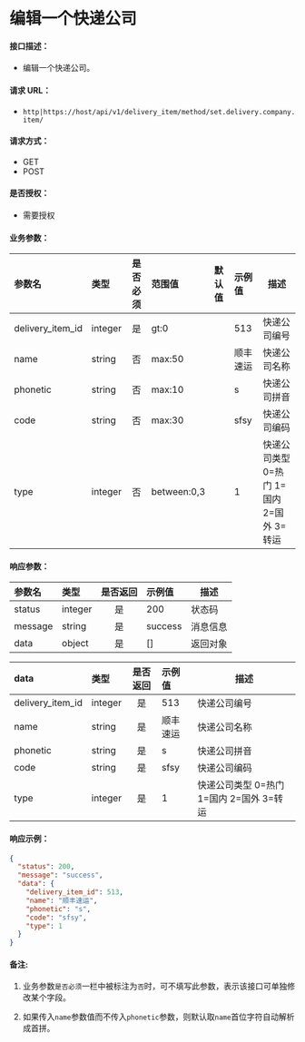 # 编辑一个快递公司

#### 接口描述：
- 编辑一个快递公司。

#### 请求 URL：
- `http|https://host/api/v1/delivery_item/method/set.delivery.company.item/`

#### 请求方式：
- GET
- POST

#### 是否授权：
- 需要授权

#### 业务参数：
|参数名|类型|是否必须|范围值|默认值|示例值|描述|
|:----|:---|:---:|:-----|:-----|:-----|-----|
|delivery_item_id |integer |是 |gt:0 | |513 |快递公司编号 |
|name |string |否 |max:50 | |顺丰速运 |快递公司名称 |
|phonetic |string |否 |max:10 | |s |快递公司拼音 |
|code |string |否 |max:30 | |sfsy |快递公司编码 |
|type |integer |否 |between:0,3 | |1 |快递公司类型 0=热门 1=国内 2=国外 3=转运 |

#### 响应参数：
|参数名|类型|是否返回|示例值|描述|
|:-----|:-----|:---:|:-----|-----|
|status |integer |是 |200 |状态码 |
|message |string |是 |success |消息信息 |
|data |object |是 |[] |返回对象 |

|data|类型|是否返回|示例值|描述|
|:-----|:-----|:---:|:-----|-----|
|delivery_item_id |integer |是 |513 |快递公司编号 |
|name |string |是 |顺丰速运 |快递公司名称 |
|phonetic |string |是 |s |快递公司拼音 |
|code |string |是 |sfsy |快递公司编码 |
|type |integer |是 |1 |快递公司类型 0=热门 1=国内 2=国外 3=转运 |

#### 响应示例：
```json
{
  "status": 200,
  "message": "success",
  "data": {
    "delivery_item_id": 513,
    "name": "顺丰速运",
    "phonetic": "s",
    "code": "sfsy",
    "type": 1
  }
}
```

#### 备注:
1. 业务参数`是否必须`一栏中被标注为`否`时，可不填写此参数，表示该接口可单独修改某个字段。

2. 如果传入`name`参数值而不传入`phonetic`参数，则默认取`name`首位字符自动解析成首拼。